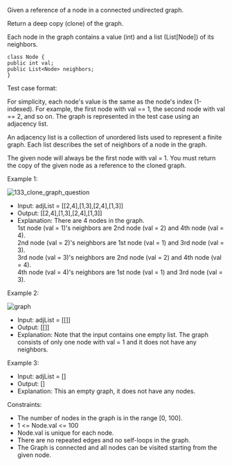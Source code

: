Given a reference of a node in a connected undirected graph.

Return a deep copy (clone) of the graph.

Each node in the graph contains a value (int) and a list (List[Node]) of its neighbors.
```
class Node {
public int val;
public List<Node> neighbors;
}
```
Test case format:

For simplicity, each node's value is the same as the node's index (1-indexed). For example, the first node with val == 1, the second node with val == 2, and so on. The graph is represented in the test case using an adjacency list.

An adjacency list is a collection of unordered lists used to represent a finite graph. Each list describes the set of neighbors of a node in the graph.

The given node will always be the first node with val = 1. You must return the copy of the given node as a reference to the cloned graph.

Example 1:

![133_clone_graph_question](https://github.com/user-attachments/assets/da7647bb-6697-4275-8acf-1e22f39fd66e)

- Input: adjList = [[2,4],[1,3],[2,4],[1,3]]
- Output: [[2,4],[1,3],[2,4],[1,3]]
- Explanation: There are 4 nodes in the graph.<br>
1st node (val = 1)'s neighbors are 2nd node (val = 2) and 4th node (val = 4).<br>
2nd node (val = 2)'s neighbors are 1st node (val = 1) and 3rd node (val = 3).<br>
3rd node (val = 3)'s neighbors are 2nd node (val = 2) and 4th node (val = 4).<br>
4th node (val = 4)'s neighbors are 1st node (val = 1) and 3rd node (val = 3).<br>

Example 2:

![graph](https://github.com/user-attachments/assets/eb12e5d2-5d3a-4a35-909c-6dcf22f1aa7c)

- Input: adjList = [[]]
- Output: [[]]
- Explanation: Note that the input contains one empty list. The graph consists of only one node with val = 1 and it does not have any neighbors.

Example 3:
- Input: adjList = []
- Output: []
- Explanation: This an empty graph, it does not have any nodes.

Constraints:
- The number of nodes in the graph is in the range [0, 100]. 
- 1 <= Node.val <= 100 
- Node.val is unique for each node. 
- There are no repeated edges and no self-loops in the graph. 
- The Graph is connected and all nodes can be visited starting from the given node.
